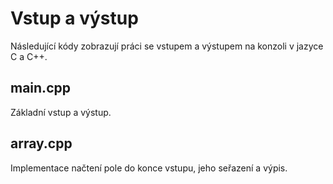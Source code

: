 # Vstup a výstup

Následující kódy zobrazují práci se vstupem a výstupem na konzoli v jazyce C a C++.

## main.cpp

Základní vstup a výstup.

## array.cpp

Implementace načtení pole do konce vstupu, jeho seřazení a výpis.